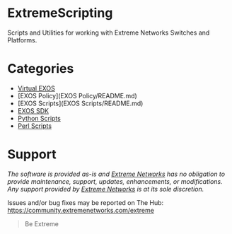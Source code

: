 # ExtremeScripting
Scripts and Utilities for working with Extreme Networks Switches and Platforms.

# Categories
* [Virtual EXOS](https://github.com/extremenetworks/Virtual_EXOS)
* [EXOS Policy](EXOS Policy/README.md)
* [EXOS Scripts](EXOS Scripts/README.md)
* [EXOS SDK](SDK/README.md)
* [Python Scripts](Python/README.md)
* [Perl Scripts](Perl/README.md)

# Support
_The software is provided as-is and [Extreme Networks](http://www.extremenetworks.com/) has no obligation to provide maintenance, support, updates, enhancements, or modifications. Any support provided by [Extreme Networks](http://www.extremenetworks.com/) is at its sole discretion._

Issues and/or bug fixes may be reported on The Hub:
https://community.extremenetworks.com/extreme

>Be Extreme
